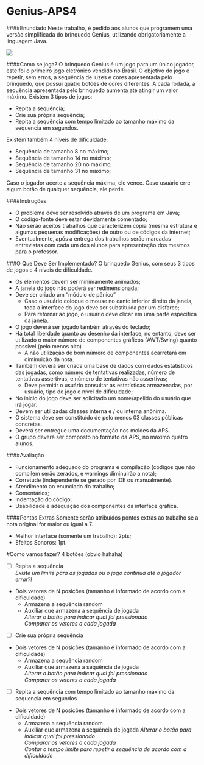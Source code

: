# Genius-APS4

####Enunciado
Neste trabalho, é pedido aos alunos que programem uma versão simplificada do brinquedo Genius, utilizando obrigatoriamente a linguagem Java.

![](http://thumbs.buscape.com.br/jogos-diversos/estrela-genius_200x200-PU68158_1.jpg)

####Como se joga?
O brinquedo Genius é um jogo para um único jogador, este foi o primeiro jogo eletrônico vendido no Brasil. O objetivo do jogo é repetir, sem erros, a sequência de luzes e cores apresentada pelo brinquedo, que possui quatro botões de cores diferentes. A cada rodada, a sequência apresentada pelo brinquedo aumenta até atingir um valor máximo. Existem 3 tipos de jogos:  
* Repita a sequência;
* Crie sua própria sequência;
* Repita a sequência com tempo limitado ao tamanho máximo da sequencia em segundos.  

Existem também 4 níveis de dificuldade:
* Sequência de tamanho 8 no máximo;
* Sequência de tamanho 14 no máximo;
* Sequência de tamanho 20 no máximo;
* Sequência de tamanho 31 no máximo;

Caso o jogador acerte a sequência máxima, ele vence. Caso usuário erre algum botão de qualquer sequência, ele perde.

####Instruções
* O problema deve ser resolvido através de um programa em Java;
* O código-fonte deve estar devidamente comentado;
* Não serão aceitos trabalhos que caracterizem cópia (mesma estrutura e algumas pequenas modificações) de outro ou de códigos da internet;
* Eventualmente, após a entrega dos trabalhos serão marcadas entrevistas com cada um dos alunos para apresentação dos mesmos para o professor.

###O Que Deve Ser Implementado?
O brinquedo Genius, com seus 3 tipos de jogos e 4 níveis de dificuldade.
* Os elementos devem ser minimamente animados;
* A janela do jogo não poderá ser redimensionada;
* Deve ser criado um “módulo de pânico”
	* Caso o usuário coloque o mouse no canto inferior direito da janela, toda a interface do jogo deve ser substituída por um disfarce;
	* Para retornar ao jogo, o usuário deve clicar em uma parte específica da janela.
* O jogo deverá ser jogado também através do teclado;
* Há total liberdade quanto ao desenho da interface, no entanto, deve ser utilizado o maior número de componentes gráficos (AWT/Swing) quanto possível (pelo menos oito)
	* A não utilização de bom número de componentes acarretará em diminuição da nota.
* Também deverá ser criada uma base de dados com dados estatísticos das jogadas, como número de tentativas realizadas, número de tentativas assertivas, e número de tentativas não assertivas;
	* Deve permitir o usuário consultar as estatísticas armazenadas, por usuário, tipo de jogo e nível de dificuldade;
* No inicio do jogo deve ser solicitado um nome/apelido do usuário que irá jogar.
* Devem ser utilizadas classes interna e / ou interna anônima.
* O sistema deve ser constituído de pelo menos 03 classes públicas concretas.
* Deverá ser entregue uma documentação nos moldes da APS.
* O grupo deverá ser composto no formato da APS, no máximo quatro alunos.

####Avaliação
* Funcionamento adequado do programa e compilação (códigos que não compilem serão zerados, e warnings diminuirão a nota);
* Corretude (independente se gerado por IDE ou manualmente).
* Atendimento ao enunciado do trabalho;
* Comentários;
* Indentação do código;
* Usabilidade e adequação dos componentes da interface gráfica.

####Pontos Extras
Somente serão atribuídos pontos extras ao trabalho se a nota original for maior ou igual a 7.
* Melhor interface (somente um trabalho): 2pts;
* Efeitos Sonoros: 1pt.

#Como vamos fazer?
4 botões (obvio hahaha)

- [ ] Repita a sequência  
*Existe um limite para as jogadas ou o jogo continua até o jogador errar?!*  
* Dois vetores de N posições (tamanho é informado de acordo com a dificuldade)
	* Armazena a sequência random
	* Auxiliar que armazena a sequência de jogada  
_Alterar o botão para indicar qual foi pressionado_  
_Comparar os vetores a cada jogada_  

- [ ] Crie sua própria sequência  
* Dois vetores de N posições (tamanho é informado de acordo com a dificuldade)
	* Armazena a sequência random
	* Auxiliar que armazena a sequência de jogada  
_Alterar o botão para indicar qual foi pressionado_  
_Comparar os vetores a cada jogada_  

- [ ] Repita a sequência com tempo limitado ao tamanho máximo da sequencia em segundos  
* Dois vetores de N posições (tamanho é informado de acordo com a dificuldade)
	* Armazena a sequência random
	* Auxiliar que armazena a sequência de jogada
_Alterar o botão para indicar qual foi pressionado_  
_Comparar os vetores a cada jogada_  
_Contar o tempo limite para repetir a sequência de acordo com a dificuldade_  